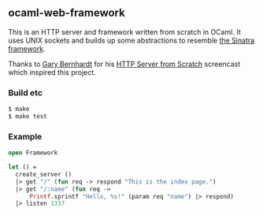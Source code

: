 ## ocaml-web-framework

This is an HTTP server and framework written from scratch in OCaml. It uses UNIX sockets and builds up some abstractions to resemble [the Sinatra framework](http://www.sinatrarb.com/).

Thanks to [Gary Bernhardt](http://twitter.com/garybernhardt) for his [HTTP Server from Scratch](https://www.destroyallsoftware.com/screencasts/catalog/http-server-from-scratch) screencast which inspired this project.

### Build etc

```sh
$ make
$ make test
```

### Example

```ocaml
open Framework

let () =
  create_server ()
  |> get "/" (fun req -> respond "This is the index page.")
  |> get "/:name" (fun req ->
      Printf.sprintf "Hello, %s!" (param req "name") |> respond)
  |> listen 1337
```

